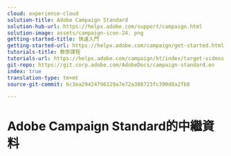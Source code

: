 ```yaml
---
cloud: experience-cloud
solution-title: Adobe Campaign Standard
solution-hub-url: https://helpx.adobe.com/support/campaign.html
solution-image: assets/campaign-icon-24. png
getting-started-title: 快速入門
getting-started-url: https://helpx.adobe.com/campaign/get-started.html
tutorials-title: 教學課程
tutorials-url: https://helpx.adobe.com/campaign/kt/index/target-videos.html
git-repo: https://git.corp.adobe.com/AdobeDocs/campaign-standard.en
index: true
translation-type: tm+mt
source-git-commit: 6c3ea29424796129a7e72a388723fc390d8a2fb8

---
```



# Adobe Campaign Standard的中繼資料
